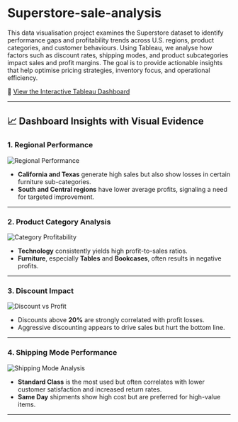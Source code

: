 # Superstore-sale-analysis

This data visualisation project examines the Superstore dataset to identify performance gaps and profitability trends across U.S. regions, product categories, and customer behaviours. Using Tableau, we analyse how factors such as discount rates, shipping modes, and product subcategories impact sales and profit margins. The goal is to provide actionable insights that help optimise pricing strategies, inventory focus, and operational efficiency.

🔗 [View the Interactive Tableau Dashboard](https://public.tableau.com/shared/H7DYGP557?:display_count=n&:origin=viz_share_link)

---

## 📈 Dashboard Insights with Visual Evidence

### 1. Regional Performance

![Regional Performance](screenshots/regional_performance.png)

- **California and Texas** generate high sales but also show losses in certain furniture sub-categories.
- **South and Central regions** have lower average profits, signaling a need for targeted improvement.

---

### 2. Product Category Analysis

![Category Profitability](screenshots/category_profitability.png)

- **Technology** consistently yields high profit-to-sales ratios.
- **Furniture**, especially **Tables** and **Bookcases**, often results in negative profits.

---

### 3. Discount Impact

![Discount vs Profit](screenshots/discount_vs_profit.png)

- Discounts above **20%** are strongly correlated with profit losses.
- Aggressive discounting appears to drive sales but hurt the bottom line.

---

### 4. Shipping Mode Performance

![Shipping Mode Analysis](screenshots/shipping_mode_analysis.png)

- **Standard Class** is the most used but often correlates with lower customer satisfaction and increased return rates.
- **Same Day** shipments show high cost but are preferred for high-value items.

---

